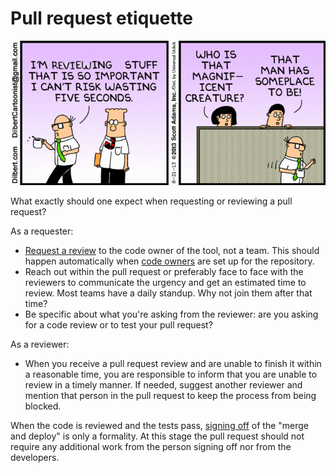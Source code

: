 # Pull request etiquette

![that man has a place to be](dilbert-pr.png)

What exactly should one expect when requesting or reviewing a pull request?

As a requester:

 - [Request a review](pr-request.md) to the code owner of the tool, not a team. This should happen automatically when [code owners](https://help.github.com/en/articles/about-code-owners) are set up for the repository.
 - Reach out within the pull request or preferably face to face with the reviewers to communicate the urgency and get an estimated time to review. Most teams have a daily standup. Why not join them after that time?
 - Be specific about what you're asking from the reviewer: are you asking for a code review or to test your pull request?

As a reviewer:

 - When you receive a pull request review and are unable to finish it within a reasonable time, you are responsible to inform that you are unable to review in a timely manner. If needed, suggest another reviewer and mention that person in the pull request to keep the process from being blocked.

When the code is reviewed and the tests pass, [signing off](../publish/sign-off.md) of the "merge and deploy" is only a formality. At this stage the pull request should not require any additional work from the person signing off nor from the developers.
